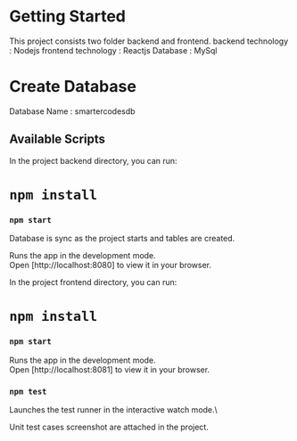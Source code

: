 # Getting Started 

This project consists two folder backend and frontend.
backend technology : Nodejs
frontend technology : Reactjs
Database : MySql

# Create Database 

Database Name : smartercodesdb

## Available Scripts

In the project backend directory, you can run:

# `npm install`
### `npm start`

Database is sync as the project starts and tables are created.

Runs the app in the development mode.\
Open [http://localhost:8080] to view it in your browser.

In the project frontend directory, you can run:

# `npm install`
### `npm start`

Runs the app in the development mode.\
Open [http://localhost:8081] to view it in your browser.


### `npm test`

Launches the test runner in the interactive watch mode.\

Unit test cases screenshot are attached in the project.

